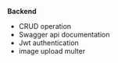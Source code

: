 <strong>Backend</strong>

<ul>
<li> CRUD operation </li>
<li> Swagger api documentation </li>
<li> Jwt authentication </li>
<li> image upload multer </li>
</ul>

